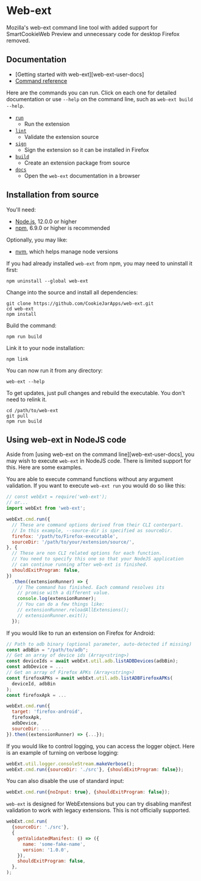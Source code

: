 # Web-ext

Mozilla's web-ext command line tool with added support for SmartCookieWeb Preview and unnecessary code for desktop Firefox removed.

## Documentation

* [Getting started with web-ext][web-ext-user-docs]
* [Command reference](https://extensionworkshop.com/documentation/develop/web-ext-command-reference)

Here are the commands you can run. Click on each one for detailed documentation or use `--help` on the command line, such as `web-ext build --help`.

* [`run`](https://extensionworkshop.com/documentation/develop/web-ext-command-reference#web-ext-run)
  * Run the extension
* [`lint`](https://extensionworkshop.com/documentation/develop/web-ext-command-reference#web-ext-lint)
  * Validate the extension source
* [`sign`](https://extensionworkshop.com/documentation/develop/web-ext-command-reference#web-ext-sign)
  * Sign the extension so it can be installed in Firefox
* [`build`](https://extensionworkshop.com/documentation/develop/web-ext-command-reference#web-ext-build)
  * Create an extension package from source
* [`docs`](https://extensionworkshop.com/documentation/develop/web-ext-command-reference#web-ext-docs)
  * Open the `web-ext` documentation in a browser

## Installation from source

You'll need:
* [Node.js](https://nodejs.org/en/), 12.0.0 or higher
* [npm](https://www.npmjs.com/), 6.9.0 or higher is recommended

Optionally, you may like:
* [nvm](https://github.com/creationix/nvm), which helps manage node versions

If you had already installed `web-ext` from npm,
you may need to uninstall it first:

    npm uninstall --global web-ext

Change into the source and install all dependencies:

    git clone https://github.com/CookieJarApps/web-ext.git
    cd web-ext
    npm install

Build the command:

    npm run build

Link it to your node installation:

    npm link

You can now run it from any directory:

    web-ext --help

To get updates, just pull changes and rebuild the executable. You don't
need to relink it.

    cd /path/to/web-ext
    git pull
    npm run build

## Using web-ext in NodeJS code

Aside from [using web-ext on the command line][web-ext-user-docs], you may wish to execute `web-ext` in NodeJS code. There is limited support for this. Here are some examples.

You are able to execute command functions without any argument validation. If you want to execute `web-ext run` you would do so like this:

```js
// const webExt = require('web-ext');
// or...
import webExt from 'web-ext';

webExt.cmd.run({
  // These are command options derived from their CLI conterpart.
  // In this example, --source-dir is specified as sourceDir.
  firefox: '/path/to/Firefox-executable',
  sourceDir: '/path/to/your/extension/source/',
}, {
  // These are non CLI related options for each function.
  // You need to specify this one so that your NodeJS application
  // can continue running after web-ext is finished.
  shouldExitProgram: false,
})
  .then((extensionRunner) => {
    // The command has finished. Each command resolves its
    // promise with a different value.
    console.log(extensionRunner);
    // You can do a few things like:
    // extensionRunner.reloadAllExtensions();
    // extensionRunner.exit();
  });
```

If you would like to run an extension on Firefox for Android:

```js
// Path to adb binary (optional parameter, auto-detected if missing)
const adbBin = "/path/to/adb";
// Get an array of device ids (Array<string>)
const deviceIds = await webExt.util.adb.listADBDevices(adbBin);
const adbDevice = ...
// Get an array of Firefox APKs (Array<string>)
const firefoxAPKs = await webExt.util.adb.listADBFirefoxAPKs(
  deviceId, adbBin
);
const firefoxApk = ...

webExt.cmd.run({
  target: 'firefox-android',
  firefoxApk,
  adbDevice,
  sourceDir: ...
}).then((extensionRunner) => {...});
```

If you would like to control logging, you can access the logger object. Here is an example of turning on verbose logging:

```js
webExt.util.logger.consoleStream.makeVerbose();
webExt.cmd.run({sourceDir: './src'}, {shouldExitProgram: false});
```

You can also disable the use of standard input:

```js
webExt.cmd.run({noInput: true}, {shouldExitProgram: false});
```

`web-ext` is designed for WebExtensions but you can try disabling manifest validation to work with legacy extensions. This is not officially supported.

```js
webExt.cmd.run(
  {sourceDir: './src'},
  {
    getValidatedManifest: () => ({
      name: 'some-fake-name',
      version: '1.0.0',
    }),
    shouldExitProgram: false,
  },
);
```
